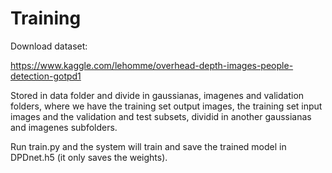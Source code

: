 # Training
Download dataset:

https://www.kaggle.com/lehomme/overhead-depth-images-people-detection-gotpd1

Stored in data folder and divide in gaussianas, imagenes and validation folders, where we have the training set output images, the training set input images and the validation and test subsets, dividid in another gaussianas and imagenes subfolders.

Run train.py and the system will train and save the trained model in DPDnet.h5 (it only saves the weights).